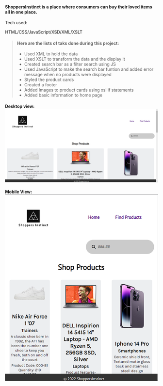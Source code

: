 #### ShoppersInstinct is a place where consumers can buy their loved items all in one place.

Tech used:

HTML/CSS/JavaScript/XSD/XML/XSLT
	
> ####	Here are the lists of taks done during this project:
>	- Used XML to hold the data
>	- Used XSLT to transform the data and the display it
>	- Created search bar as a filter search using JS
>	- Used JavaScript to make the search bar funtion and added error message when no products were displayed
>	- Styled the product cards
>	- Created a footer
>	- Added Images to product cards using xsl if statements
>	- Added basic information to home page


#### Desktop view: ![Desktop View](Images/deskview.png)

#### Mobile View: ![Mobile View](Images/mobview.png)

